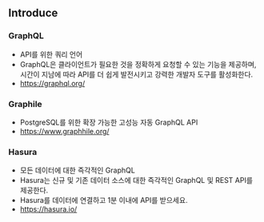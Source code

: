 ## Introduce
### GraphQL
- API를 위한 쿼리 언어
- GraphQL은 클라이언트가 필요한 것을 정확하게 요청할 수 있는 기능을 제공하며, 시간이 지남에 따라 API를 더 쉽게 발전시키고 강력한 개발자 도구를 활성화한다.
- https://graphql.org/

### Graphile
- PostgreSQL를 위한 확장 가능한 고성능 자동 GraphQL API
- https://www.graphhile.org/

### Hasura
- 모든 데이터에 대한 즉각적인 GraphQL
- Hasura는 신규 및 기존 데이터 소스에 대한 즉각적인 GraphQL 및 REST API를 제공한다.
- Hasura를 데이터에 연결하고 1분 이내에 API를 받으세요.
- https://hasura.io/
